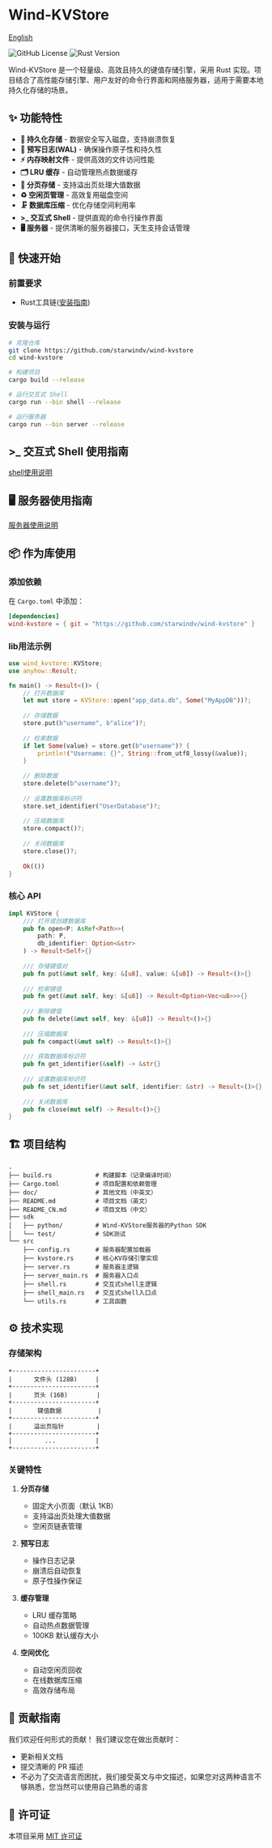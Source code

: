 # Wind-KVStore

[English](https://github.com/StarWindv/Wind-KVStore/blob/main/README.md)

![GitHub License](https://img.shields.io/badge/license-MIT-blue.svg)
![Rust Version](https://img.shields.io/badge/rust-1.85%2B-orange)

Wind-KVStore 是一个轻量级、高效且持久的键值存储引擎，采用 Rust 实现。项目结合了高性能存储引擎、用户友好的命令行界面和网络服务器，适用于需要本地持久化存储的场景。

## ✨ 功能特性

- **📁 持久化存储** - 数据安全写入磁盘，支持崩溃恢复
- **📝 预写日志(WAL)** - 确保操作原子性和持久性
- **⚡ 内存映射文件** - 提供高效的文件访问性能
- **🗂️ LRU 缓存** - 自动管理热点数据缓存
- **🔢 分页存储** - 支持溢出页处理大值数据
- **♻️ 空闲页管理** - 高效复用磁盘空间
- **🗜️ 数据库压缩** - 优化存储空间利用率
- **>_ 交互式 Shell** - 提供直观的命令行操作界面
- **🖥️ 服务器** - 提供清晰的服务器接口，天生支持会话管理

## 🚀 快速开始

### 前置要求

- Rust工具链([安装指南](https://www.rust-lang.org/tools/install))

### 安装与运行

```bash
# 克隆仓库
git clone https://github.com/starwindv/wind-kvstore
cd wind-kvstore

# 构建项目
cargo build --release

# 运行交互式 Shell
cargo run --bin shell --release

# 运行服务器
cargo run --bin server --release
```

## \>_ 交互式 Shell 使用指南
[shell使用说明](https://github.com/StarWindv/Wind-KVStore/blob/main/doc/readme_shell_cn.md)

## 🖥️ 服务器使用指南
[服务器使用说明](https://github.com/starwindv/wind-kvstore/blob/main/doc/readme_server_cn.md)

## 📦 作为库使用

### 添加依赖

在 `Cargo.toml` 中添加：

```toml
[dependencies]
wind-kvstore = { git = "https://github.com/starwindv/wind-kvstore" }
```

### lib用法示例

```rust
use wind_kvstore::KVStore;
use anyhow::Result;

fn main() -> Result<()> {
    // 打开数据库
    let mut store = KVStore::open("app_data.db", Some("MyAppDB"))?;
    
    // 存储数据
    store.put(b"username", b"alice")?;
    
    // 检索数据
    if let Some(value) = store.get(b"username")? {
        println!("Username: {}", String::from_utf8_lossy(&value));
    }
    
    // 删除数据
    store.delete(b"username")?;
    
    // 设置数据库标识符
    store.set_identifier("UserDatabase")?;
    
    // 压缩数据库
    store.compact()?;
    
    // 关闭数据库
    store.close()?;
    
    Ok(())
}
```

### 核心 API

```rust
impl KVStore {
    /// 打开或创建数据库
    pub fn open<P: AsRef<Path>>(
        path: P, 
        db_identifier: Option<&str>
    ) -> Result<Self>{}
    
    /// 存储键值对
    pub fn put(&mut self, key: &[u8], value: &[u8]) -> Result<()>{}
    
    /// 检索键值
    pub fn get(&mut self, key: &[u8]) -> Result<Option<Vec<u8>>>{}
    
    /// 删除键值
    pub fn delete(&mut self, key: &[u8]) -> Result<()>{}
    
    /// 压缩数据库
    pub fn compact(&mut self) -> Result<()>{}
    
    /// 获取数据库标识符
    pub fn get_identifier(&self) -> &str{}
    
    /// 设置数据库标识符
    pub fn set_identifier(&mut self, identifier: &str) -> Result<()>{}
    
    /// 关闭数据库
    pub fn close(mut self) -> Result<()>{}
}
```

## 🏗️ 项目结构

```plaintext
.
├── build.rs            # 构建脚本（记录编译时间）
├── Cargo.toml          # 项目配置和依赖管理
├── doc/                # 其他文档（中英文）
├── README.md           # 项目文档（英文）
├── README_CN.md        # 项目文档（中文）
├── sdk
│   ├── python/         # Wind-KVStore服务器的Python SDK
│   └── test/           # SDK测试
└── src
    ├── config.rs       # 服务器配置加载器
    ├── kvstore.rs      # 核心KV存储引擎实现
    ├── server.rs       # 服务器主逻辑
    ├── server_main.rs  # 服务器入口点
    ├── shell.rs        # 交互式shell主逻辑
    ├── shell_main.rs   # 交互式shell入口点
    └── utils.rs        # 工具函数
```

## ⚙️ 技术实现

### 存储架构
```
+-----------------------+
|      文件头 (128B)     |
+-----------------------+
|      页头 (16B)        |
+-----------------------+
|       键值数据          |
+-----------------------+
|      溢出页指针         |
+-----------------------+
|         ...           |
+-----------------------+
```

### 关键特性

1. **分页存储**
    - 固定大小页面（默认 1KB）
    - 支持溢出页处理大值数据
    - 空闲页链表管理

2. **预写日志**
    - 操作日志记录
    - 崩溃后自动恢复
    - 原子性操作保证

3. **缓存管理**
    - LRU 缓存策略
    - 自动热点数据管理
    - 100KB 默认缓存大小

4. **空间优化**
    - 自动空闲页回收
    - 在线数据库压缩
    - 高效存储布局

## 🤝 贡献指南

我们欢迎任何形式的贡献！
我们建议您在做出贡献时：
- 更新相关文档
- 提交清晰的 PR 描述
- 不必为了交流语言而困扰，我们接受英文与中文描述，如果您对这两种语言不够熟悉，您当然可以使用自己熟悉的语言

## 📜 许可证

本项目采用 [MIT 许可证](https://github.com/StarWindv/Wind-KVStore/LICENSE)

